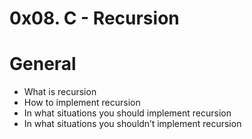 # 0x08. C - Recursion

# General
- What is recursion
- How to implement recursion
- In what situations you should implement recursion
- In what situations you shouldn’t implement recursion
